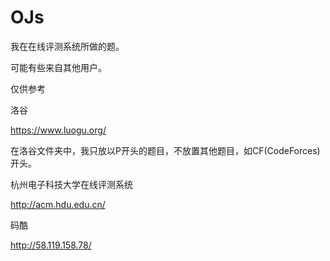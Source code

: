 # OJs
 
我在在线评测系统所做的题。

可能有些来自其他用户。

仅供参考

洛谷

https://www.luogu.org/

在洛谷文件夹中，我只放以P开头的题目，不放置其他题目，如CF(CodeForces)开头。

杭州电子科技大学在线评测系统

http://acm.hdu.edu.cn/

码酷

http://58.119.158.78/
